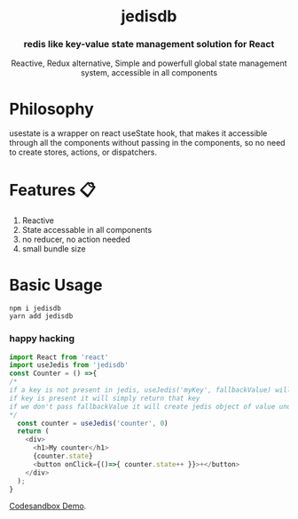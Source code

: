 <h1 align="center">jedisdb</h1>
<h3 align="center">redis like key-value state management solution for React</h3>
<p align="center">Reactive, Redux alternative, Simple and powerfull global state management system, accessible in all components</p>

<h1>Philosophy</h1>

usestate is a wrapper on react useState hook, that makes it accessible through all the components without passing in the components, so no need to create stores, actions, or dispatchers.


<h1>Features 📋</h1>

1. Reactive 
2. State accessable in all components
3. no reducer, no action needed
4. small bundle size

<h1>Basic Usage</h1>

```
npm i jedisdb
yarn add jedisdb
```

<h3>happy hacking</h3>

```javascript
import React from 'react'
import useJedis from 'jedisdb'
const Counter = () =>{
/*
if a key is not present in jedis, useJedis('myKey', fallbackValue) will create create that key in jedis and then it will return that object,
if key is present it will simply return that key
if we don't pass fallbackValue it will create jedis object of value undefined 
*/
  const counter = useJedis('counter', 0)
  return (
    <div>
      <h1>My counter</h1>
      {counter.state}
      <button onClick={()=>{ counter.state++ }}>+</button>
    </div>
  );
}
```

[Codesandbox Demo](https://codesandbox.io/s/usejedis-demo1-owozg?file=/src/App.js).

